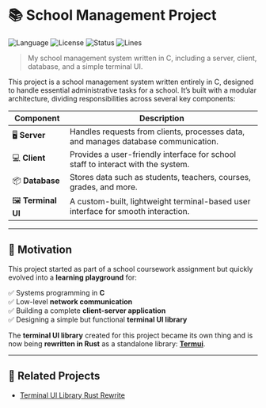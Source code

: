 # 📚 School Management Project

![Language](https://img.shields.io/badge/language-C-9E9E9E?logo=c)
![License](https://img.shields.io/badge/license-MIT-blue)
![Status](https://img.shields.io/badge/status-WIP-yellow)
![Lines](https://img.shields.io/badge/lines-3517-purple)

> My school management system written in C, including a server, client, database, and a simple terminal UI.

This project is a school management system written entirely in C, designed to handle essential administrative tasks for a school. It’s built with a modular architecture, dividing responsibilities across several key components:
    
| Component    | Description |
|--------------|------------------------------------------------------------------|
| 🖥️ **Server**   | Handles requests from clients, processes data, and manages database communication. |
| 💻 **Client**   | Provides a user-friendly interface for school staff to interact with the system. |
| 📦 **Database** | Stores data such as students, teachers, courses, grades, and more. |
| 🖼️ **Terminal UI** | A custom-built, lightweight terminal-based user interface for smooth interaction. |

---

## 🎯 Motivation

This project started as part of a school coursework assignment but quickly evolved into a **learning playground** for:

✅ Systems programming in **C**  
✅ Low-level **network communication**  
✅ Building a complete **client-server application**  
✅ Designing a simple but functional **terminal UI library**

The **terminal UI library** created for this project became its own thing and is now being **rewritten in Rust** as a standalone library: [**Termui**](https://github.com/nongtajkrub/termui).

---
## 🌱 Related Projects

- [Terminal UI Library Rust Rewrite](https://github.com/nongtajkrub/termui)

